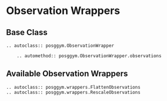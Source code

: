 # Observation Wrappers

## Base Class

```{eval-rst}
.. autoclass:: posggym.ObservationWrapper

    .. automethod:: posggym.ObservationWrapper.observations
```

## Available Observation Wrappers

```{eval-rst}
.. autoclass:: posggym.wrappers.FlattenObservations
.. autoclass:: posggym.wrappers.RescaleObservations
```
